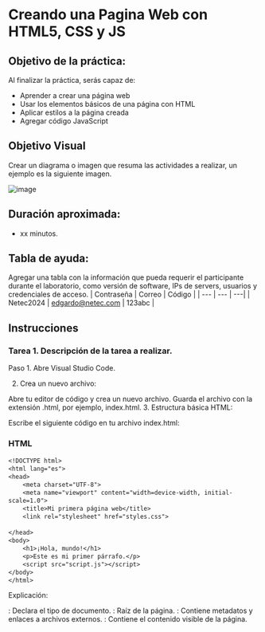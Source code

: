 # Creando una Pagina Web con HTML5, CSS y JS

## Objetivo de la práctica:
Al finalizar la práctica, serás capaz de:
- Aprender a crear una página web
- Usar los elementos básicos de una página con HTML
- Aplicar estilos a la página creada
- Agregar código JavaScript 

## Objetivo Visual 
Crear un diagrama o imagen que resuma las actividades a realizar, un ejemplo es la siguiente imagen. 

![image](https://github.com/user-attachments/assets/6cb83a41-ca28-46ff-ab36-b67790e5ab93)

## Duración aproximada:
- xx minutos.

## Tabla de ayuda:
Agregar una tabla con la información que pueda requerir el participante durante el laboratorio, como versión de software, IPs de servers, usuarios y credenciales de acceso.
| Contraseña | Correo | Código |
| --- | --- | ---|
| Netec2024 | edgardo@netec.com | 123abc |

## Instrucciones 
<!-- Proporciona pasos detallados sobre cómo configurar y administrar sistemas, implementar soluciones de software, realizar pruebas de seguridad, o cualquier otro escenario práctico relevante para el campo de la tecnología de la información -->
### Tarea 1. Descripción de la tarea a realizar.

Paso 1. Abre Visual Studio Code.

2. Crea un nuevo archivo:

Abre tu editor de código y crea un nuevo archivo.
Guarda el archivo con la extensión .html, por ejemplo, index.html.
3. Estructura básica HTML:

Escribe el siguiente código en tu archivo index.html:

### HTML
```
<!DOCTYPE html>
<html lang="es">
<head>
    <meta charset="UTF-8">
    <meta name="viewport" content="width=device-width, initial-scale=1.0">
    <title>Mi primera página web</title>
    <link rel="stylesheet" href="styles.css">   

</head>
<body>
    <h1>¡Hola, mundo!</h1>
    <p>Este es mi primer párrafo.</p>
    <script src="script.js"></script>
</body>
</html>
```

Explicación:

<!DOCTYPE html>: Declara el tipo de documento.
<html>: Raíz de la página.
<head>: Contiene metadatos y enlaces a archivos externos.
<body>: Contiene el contenido visible de la página.
<title>: Define el título que aparece en la pestaña del navegador.
<link>: Enlaza el archivo CSS styles.css.
<script>: Enlaza el archivo JavaScript script.js.
4. Crea los archivos CSS y JavaScript:

Crea dos archivos nuevos en la misma carpeta que index.html:
styles.css para el estilo.
script.js para el código JavaScript.
5. Estiliza con CSS:

En el archivo styles.css, agrega reglas CSS para cambiar la apariencia de los elementos:
CSS
body {
    font-family: Arial, sans-serif;
    text-align: center;
}

h1 {
    color: blue;
}
Usa el código con precaución.

6. Agrega interactividad con JavaScript:

En el archivo script.js, escribe código JavaScript para agregar funcionalidad. Por ejemplo, puedes cambiar el color del texto al hacer clic en él:
JavaScript
const h1 = document.querySelector('h1');

h1.addEventListener('click', () => {
    h1.style.color = 'red';
});
Usa el código con precaución.

7. Abre el archivo en un navegador:

Haz doble clic en index.html para abrirlo en tu navegador.


Paso 1. Debe de relatar el instructor en verbo infinito, claro y conciso cada actividad para ir construyendo paso a paso en el objetivo de la tarea.

Paso 2. <!-- Añadir instrucción -->

![alt text](image.png)

Paso 3. <!-- Añadir instrucción -->

### Tarea 2. Descripción de la tarea a realizar.
Paso 1. Debe de relatar el instructor en verbo infinito, claro y conciso cada actividad para ir construyendo paso a paso en el objetivo de la tarea.

Paso 2. <!-- Añadir instrucción -->

Paso 3. <!-- Añadir instrucción -->

### Resultado esperado
En esta sección, se debe mostrar el resultado esperado de nuestro laboratorio
![imagen resultado](../images/img3.png)
